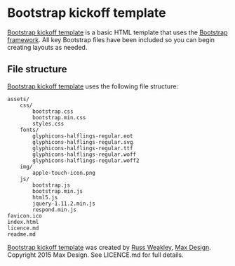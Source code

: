# Bootstrap kickoff template

[Bootstrap kickoff template](https://github.com/russmaxdesign/01-bootstrap-kickoff-template) is a basic HTML template that uses the [Bootstrap framework](http://getbootstrap.com/). All key Bootstrap files have been included so you can begin creating layouts as needed.

## File structure

[Bootstrap kickoff template](https://github.com/russmaxdesign/01-bootstrap-kickoff-template) uses the following file structure:

	assets/
		css/
			bootstrap.css
			bootstrap.min.css
			styles.css
		fonts/
			glyphicons-halflings-regular.eot
			glyphicons-halflings-regular.svg
			glyphicons-halflings-regular.ttf
			glyphicons-halflings-regular.woff
			glyphicons-halflings-regular.woff2
		img/
			apple-touch-icon.png
		js/
			bootstrap.js
			bootstrap.min.js
			html5.js
			jquery-1.11.2.min.js
			respond.min.js
	favicon.ico
	index.html
	licence.md
	readme.md

[Bootstrap kickoff template](https://github.com/russmaxdesign/01-bootstrap-kickoff-template) was created by [Russ Weakley](https://twitter.com/russmaxdesign), [Max Design](http://maxdesign.com.au/). Copyright 2015 Max Design. See LICENCE.md for full details.